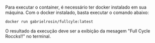 Para executar o container, é necessário ter docker instalado em sua máquina. Com o docker instalado, basta executar o comando abaixo:

```
docker run gabrielrosin/fullcyle:latest
```

O resultado da execução deve ser a exibição da mesagem "Full Cycle Roccks!!" no terminal.
